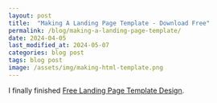 ```yaml
---
layout: post
title:  "Making A Landing Page Template - Download Free"
permalink: /blog/making-a-landing-page-template/
date: 2024-04-05
last_modified_at: 2024-05-07
categories: blog post
tags: blog post
image: /assets/img/making-html-template.png
--- 
```


I finally finished <a href="/projects/" target="_blank">Free Landing Page Template Design</a>. 